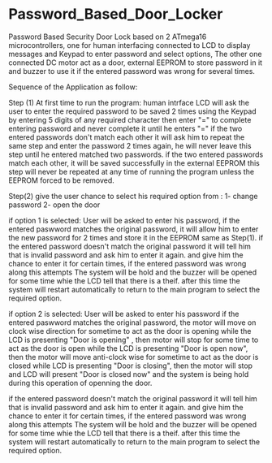 # Password_Based_Door_Locker
Password Based Security Door Lock based on 2 ATmega16 microcontrollers,
one for human interfacing connected to LCD to display messages and Keypad to enter password and select options,
The other one connected DC motor act as a door, 
external EEPROM to store password in it and buzzer to use it if the entered password was wrong for several times.

Sequence of the Application as follow:

Step (1)
At first time to run the program:
human intrface LCD will ask the user to enter the required password to be saved 2 times using the Keypad
by entering 5 digits of any required character then enter "=" to complete entering password and
never complete it until he enters "="
if the two entered passwords don't match each other it will ask him to repeat the same step 
and enter the password 2 times again, he will never leave this step until he entered matched two passwords.
if the two entered passwords match each other, it will be saved successfully in the external EEPROM 
this step will never be repeated at any time of running the program unless the EEPROM forced to be removed.

Step(2) 
give the user chance to select his required option from :
1- change password
2- open the door 

if option 1 is selected:
User will be asked to enter his password,
if the entered paswword matches the original password, it will allow him to enter the new password 
for 2 times and store it in the EEPROM same as Step(1).
if the entered password doesn't match the original password
it will tell him that is invalid password and ask him to enter it again.
and give him the chance to enter it for certain times, if the entered password was wrong along this attempts
The system will be hold and the buzzer will be opened for some time whie the LCD tell that there is a theif.
after this time the system will restart automatically to return to the main program to select the required option. 


if option 2 is selected:
User will be asked to enter his password 
if the entered paswword matches the original password, the motor will move on clock wise direction for sometime
to act as the door is opening while the LCD is presenting "Door is opening" , then motor will stop for some time to act 
as the door is open while the LCD is presenting "Door is open now", then the motor will move anti-clock wise for sometime
to act as the door is closed while LCD is presenting "Door is closing", then the motor will stop and LCD will present "Door is closed now"
and the system is being hold during this operation of openning the door.

if the entered password doesn't match the original password
it will tell him that is invalid password and ask him to enter it again.
and give him the chance to enter it for certain times, if the entered password was wrong along this attempts
The system will be hold and the buzzer will be opened for some time whie the LCD tell that there is a theif.
after this time the system will restart automatically to return to the main program to select the required option. 


